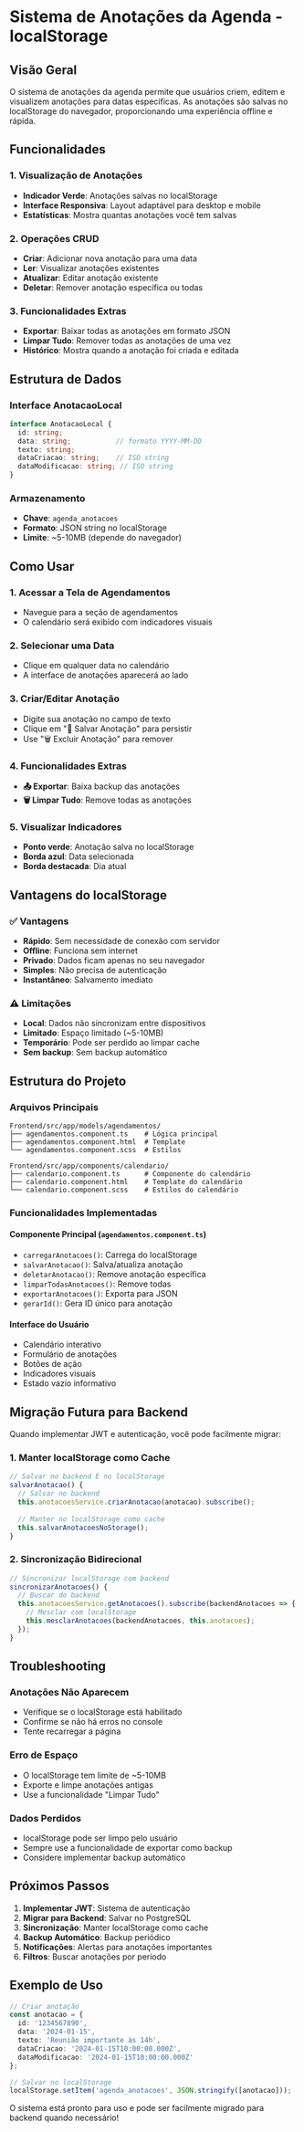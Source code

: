 # Sistema de Anotações da Agenda - localStorage

## Visão Geral

O sistema de anotações da agenda permite que usuários criem, editem e visualizem anotações para datas específicas. As anotações são salvas no localStorage do navegador, proporcionando uma experiência offline e rápida.

## Funcionalidades

### 1. Visualização de Anotações
- **Indicador Verde**: Anotações salvas no localStorage
- **Interface Responsiva**: Layout adaptável para desktop e mobile
- **Estatísticas**: Mostra quantas anotações você tem salvas

### 2. Operações CRUD
- **Criar**: Adicionar nova anotação para uma data
- **Ler**: Visualizar anotações existentes
- **Atualizar**: Editar anotação existente
- **Deletar**: Remover anotação específica ou todas

### 3. Funcionalidades Extras
- **Exportar**: Baixar todas as anotações em formato JSON
- **Limpar Tudo**: Remover todas as anotações de uma vez
- **Histórico**: Mostra quando a anotação foi criada e editada

## Estrutura de Dados

### Interface AnotacaoLocal
```typescript
interface AnotacaoLocal {
  id: string;
  data: string;           // formato YYYY-MM-DD
  texto: string;
  dataCriacao: string;    // ISO string
  dataModificacao: string; // ISO string
}
```

### Armazenamento
- **Chave**: `agenda_anotacoes`
- **Formato**: JSON string no localStorage
- **Limite**: ~5-10MB (depende do navegador)

## Como Usar

### 1. Acessar a Tela de Agendamentos
- Navegue para a seção de agendamentos
- O calendário será exibido com indicadores visuais

### 2. Selecionar uma Data
- Clique em qualquer data no calendário
- A interface de anotações aparecerá ao lado

### 3. Criar/Editar Anotação
- Digite sua anotação no campo de texto
- Clique em "💾 Salvar Anotação" para persistir
- Use "🗑️ Excluir Anotação" para remover

### 4. Funcionalidades Extras
- **📤 Exportar**: Baixa backup das anotações
- **🗑️ Limpar Tudo**: Remove todas as anotações

### 5. Visualizar Indicadores
- **Ponto verde**: Anotação salva no localStorage
- **Borda azul**: Data selecionada
- **Borda destacada**: Dia atual

## Vantagens do localStorage

### ✅ Vantagens
- **Rápido**: Sem necessidade de conexão com servidor
- **Offline**: Funciona sem internet
- **Privado**: Dados ficam apenas no seu navegador
- **Simples**: Não precisa de autenticação
- **Instantâneo**: Salvamento imediato

### ⚠️ Limitações
- **Local**: Dados não sincronizam entre dispositivos
- **Limitado**: Espaço limitado (~5-10MB)
- **Temporário**: Pode ser perdido ao limpar cache
- **Sem backup**: Sem backup automático

## Estrutura do Projeto

### Arquivos Principais
```
Frontend/src/app/models/agendamentos/
├── agendamentos.component.ts    # Lógica principal
├── agendamentos.component.html  # Template
└── agendamentos.component.scss  # Estilos

Frontend/src/app/components/calendario/
├── calendario.component.ts      # Componente do calendário
├── calendario.component.html    # Template do calendário
└── calendario.component.scss    # Estilos do calendário
```

### Funcionalidades Implementadas

#### Componente Principal (`agendamentos.component.ts`)
- `carregarAnotacoes()`: Carrega do localStorage
- `salvarAnotacao()`: Salva/atualiza anotação
- `deletarAnotacao()`: Remove anotação específica
- `limparTodasAnotacoes()`: Remove todas
- `exportarAnotacoes()`: Exporta para JSON
- `gerarId()`: Gera ID único para anotação

#### Interface do Usuário
- Calendário interativo
- Formulário de anotações
- Botões de ação
- Indicadores visuais
- Estado vazio informativo

## Migração Futura para Backend

Quando implementar JWT e autenticação, você pode facilmente migrar:

### 1. Manter localStorage como Cache
```typescript
// Salvar no backend E no localStorage
salvarAnotacao() {
  // Salvar no backend
  this.anotacoesService.criarAnotacao(anotacao).subscribe();
  
  // Manter no localStorage como cache
  this.salvarAnotacoesNoStorage();
}
```

### 2. Sincronização Bidirecional
```typescript
// Sincronizar localStorage com backend
sincronizarAnotacoes() {
  // Buscar do backend
  this.anotacoesService.getAnotacoes().subscribe(backendAnotacoes => {
    // Mesclar com localStorage
    this.mesclarAnotacoes(backendAnotacoes, this.anotacoes);
  });
}
```

## Troubleshooting

### Anotações Não Aparecem
- Verifique se o localStorage está habilitado
- Confirme se não há erros no console
- Tente recarregar a página

### Erro de Espaço
- O localStorage tem limite de ~5-10MB
- Exporte e limpe anotações antigas
- Use a funcionalidade "Limpar Tudo"

### Dados Perdidos
- localStorage pode ser limpo pelo usuário
- Sempre use a funcionalidade de exportar como backup
- Considere implementar backup automático

## Próximos Passos

1. **Implementar JWT**: Sistema de autenticação
2. **Migrar para Backend**: Salvar no PostgreSQL
3. **Sincronização**: Manter localStorage como cache
4. **Backup Automático**: Backup periódico
5. **Notificações**: Alertas para anotações importantes
6. **Filtros**: Buscar anotações por período

## Exemplo de Uso

```typescript
// Criar anotação
const anotacao = {
  id: '1234567890',
  data: '2024-01-15',
  texto: 'Reunião importante às 14h',
  dataCriacao: '2024-01-15T10:00:00.000Z',
  dataModificacao: '2024-01-15T10:00:00.000Z'
};

// Salvar no localStorage
localStorage.setItem('agenda_anotacoes', JSON.stringify([anotacao]));
```

O sistema está pronto para uso e pode ser facilmente migrado para backend quando necessário! 
